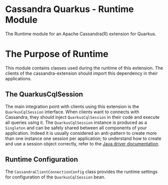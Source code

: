 # Cassandra Quarkus - Runtime Module

The Runtime module for an Apache Cassandra(R) extension for Quarkus.

# The Purpose of Runtime

This module contains classes used during the runtime of this extension.
The clients of the cassandra-extension should import this dependency in their applications.

## The QuarkusCqlSession

The main integration point with clients using this extension is the `QuarkusCqlSession` interface.
When clients want to connects with Cassandra, they should inject `QuarkusCqlSession` in their code and execute all queries using it. 
The `QuarkusCqlSession` instance is produced as a `Singleton` and can be safely shared between all components of your application. Indeed it is usually considered an anti-pattern to create more than one 
instance one session per application; to understand how to create and use a session object correctly, 
refer to the [Java driver documentation](https://docs.datastax.com/en/developer/java-driver/latest/manual/core/#cql-session).

## Runtime Configuration

The `CassandraClientConnectionConfig` class provides the runtime settings for configuration of the `QuarkusCqlSession` bean.
